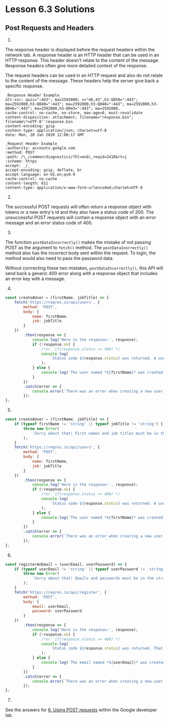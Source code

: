 # Lesson 6.3 Solutions

## Post Requests and Headers

1.

The response header is displayed before the request headers within the network tab. A response header is an HTTP header that can be used in an HTTP response. This header doesn't relate to the content of the message. Response headers often give more detailed context of the response.

The request headers can be used in an HTTP request and also do not relate to the content of the message. These headers help the server give back a specific response.

    _Response Header Example_
    alt-svc: quic=":443"; ma=2592000; v="46,43",h3-Q050=":443"; ma=2592000,h3-Q049=":443"; ma=2592000,h3-Q048=":443"; ma=2592000,h3-Q046=":443"; ma=2592000,h3-Q043=":443"; ma=2592000,
    cache-control: no-cache, no-store, max-age=0, must-revalidate
    content-disposition: attachment; filename="response.bin"; filename\*=UTF-8''response.bin
    content-encoding: gzip
    content-type: application/json; charset=utf-8
    date: Mon, 20 Jan 2020 12:00:17 GMT

    _Request Header Example_
    :authority: accounts.google.com
    :method: POST
    :path: /\_/common/diagnostics/?hl=en&\_reqid=2418&rt=j
    :scheme: https
    accept: _/_
    accept-encoding: gzip, deflate, br
    accept-language: en-US,en;q=0.9
    cache-control: no-cache
    content-length: 611
    content-type: application/x-www-form-urlencoded;charset=UTF-8

2.

The successful POST requests will often return a response object with tokens or a new entry's id and they also have a status code of 200. The unsuccessful POST requests will contain a response object with an error message and an error status code of 400.

3.

The function `postDataIncorrectly()` makes the mistake of not passing POST as the argument to `fetch()` method. The `postDataInorrectly()` method also has the incorrect body sent within the request. To login, the method would also need to pass the password data.

Without corrrecting these two mistakes, `postDataIncorrectly()`, this API will send back a generic 400 error along with a response object that includes an error key with a message.

4.

```javascript
const createAUser = (firstName, jobTitle) => {
	fetch('https://reqres.in/api/users', {
		method: 'POST',
		body: {
			name: firstName,
			job: jobTitle
		}
	})
		.then(response => {
			console.log('Here is the response:', response);
			if (!response.ok) {
				/*or `if(response.status >= 400)`*/
				console.log(
					`Status code ${response.status} was returned. A user could not be created. Try again`
				);
			} else {
				console.log(`The user named *${firstName}* was created successfully!`);
			}
		})
		.catch(error => {
			console.error(`There was an error when creating a new user: ${error}`);
		});
};
```

5.

```javascript
const createAUser = (firstName, jobTitle) => {
	if (typeof firstName != 'string' || typeof jobTitle != 'string') {
		throw new Error(
			'Sorry about that! First names and job titles must be in the string format. Please try again'
		);
	}
	fetch('https://reqres.in/api/users', {
		method: 'POST',
		body: {
			name: firstName,
			job: jobTitle
		}
	})
		.then(response => {
			console.log('Here is the response:', response);
			if (!response.ok) {
				/*or `if(response.status >= 400)`*/
				console.log(
					`Status code ${response.status} was returned. A user could not be created. Try again`
				);
			} else {
				console.log(`The user named *${firstName}* was created successfully!`);
			}
		})
		.catch(error => {
			console.error(`There was an error when creating a new user: ${error}`);
		});
};
```

6.

```javascript
const registerAnEmail = (userEmail, userPassword) => {
	if (typeof userEmail != 'string' || typeof userPassword != 'string') {
		throw new Error(
			'Sorry about that! Emails and passwords must be in the string format. Please try again'
		);
	}
	fetch('https://reqres.in/api/register', {
		method: 'POST',
		body: {
			email: userEmail,
			password: userPassword
		}
	})
		.then(response => {
			console.log('Here is the response:', response);
			if (!response.ok) {
				/*or `if(response.status >= 400)`*/
				console.log(
					`Status code ${response.status} was returned. That email could not be registered. Try again`
				);
			} else {
				console.log(`The email named *${userEmail}* was created successfully!`);
			}
		})
		.catch(error => {
			console.error(`There was an error when creating a new user: ${error}`);
		});
};
```

7.

See the answers for [6. Using POST requests](https://developers.google.com/web/ilt/pwa/lab-fetch-api) within the Google developer lab.
